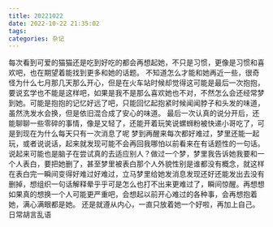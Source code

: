```yaml
---
title: 20221022
date: 2022-10-22 21:35:02
tags:
categories: 杂记
---
```

每次看到可爱的猫猫还是吃到好吃的都会再想起她，不只是习惯，更像是习惯和喜欢吧，也在期望着能找到更多和她的话题。
不知道怎么才能和她再近一些，很奇怪为什么七月那几天那么开心，但是在火车站时候却觉得这可能是最后一次抱抱，要说玄学也不能是这样吧，如果是我不是那么喜欢她也不对，不然怎么会还经常梦到她。可能是抱抱的记忆好远了吧，只能回忆起抱紧时候闻闻脖子和头发的味道，虽然洗发水会换，但是依旧混合成了安心的味道。
最后一次认真的说分开后，还能聊聊一些零碎的事情，像是又轻了，还能开着玩笑说螺蛳粉被快递小哥吃了，可是到现在为什么每天只有一次消息了呢
梦到再醒来每次都好难过，梦里还能一起玩，或者说说话，起来就发现可能不会再回我哪怕以前看来在有话题性的一句话。
说起来可能也是脑子在尝试真的去适应别人？做过一个梦，梦里我告诉她我要和一个人表白，要把她删了，甚至梦里被表白那个人外貌性别是谁都没有概念，就这样在表白完一瞬间变得好难过好难过，立马梦里给她发消息发现还好还能发出去没有删掉，想组织一句话解释晕乎乎可是怎么也打不出来更难过了，瞬间惊醒。再想想如果真的想换一个人可能更严重吧，会想起以前开心难过的各种事，会再想抱着她，满心满眼都是她。
还是就遵从内心，一直只放着她一个好啦，再加上自己。
日常胡言乱语